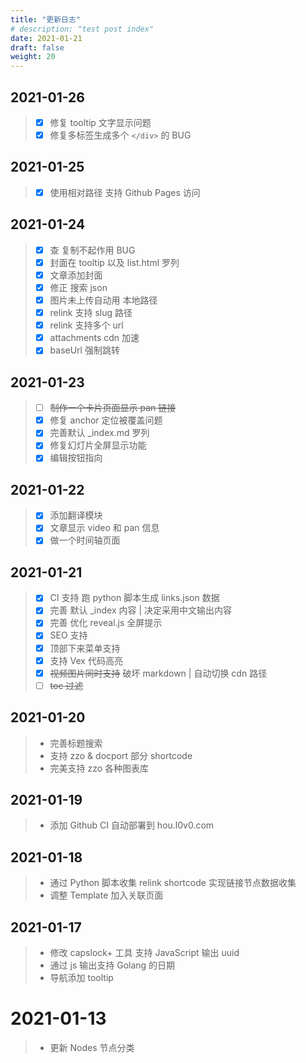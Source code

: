 ```yaml
---
title: "更新日志"
# description: "test post index"
date: 2021-01-21
draft: false
weight: 20
---
```


## 2021-01-26

> - [x] 修复 tooltip 文字显示问题
> - [x] 修复多标签生成多个 `</div>` 的 BUG

## 2021-01-25

> - [x] 使用相对路径 支持 Github Pages 访问
## 2021-01-24

> - [x] 查 复制不起作用 BUG 
> - [x] 封面在 tooltip 以及 list.html 罗列
> - [x] 文章添加封面
> - [x] 修正 搜索 json
> - [x] 图片未上传自动用 本地路径
> - [x] relink 支持 slug 路径
> - [x] relink 支持多个 url
> - [x] attachments cdn 加速
> - [x] baseUrl 强制跳转

## 2021-01-23

> - [ ] ~~制作一个卡片页面显示 pan 链接~~
> - [X] 修复 anchor 定位被覆盖问题
> - [X] 完善默认 _index.md 罗列
> - [x] 修复幻灯片全屏显示功能
> - [x] 编辑按钮指向

## 2021-01-22

> - [x] 添加翻译模块
> - [x] 文章显示 video 和 pan 信息
> - [x] 做一个时间轴页面


## 2021-01-21

> - [x] CI 支持 跑 python 脚本生成 links.json 数据
> - [x] 完善 默认 _index 内容 | 决定采用中文输出内容
> - [x] 完善 优化 reveal.js 全屏提示
> - [x] SEO 支持
> - [x] 顶部下来菜单支持
> - [x] 支持 Vex 代码高亮
> - [x] ~~视频图片同时支持~~ 破坏 markdown | 自动切换 cdn 路径
> - [ ] ~~toc 过滤~~

## 2021-01-20

> + 完善标题搜索
> + 支持 zzo & docport 部分 shortcode
> + 完美支持 zzo 各种图表库

## 2021-01-19

> + 添加 Github CI 自动部署到 hou.l0v0.com 

## 2021-01-18

> + 通过 Python 脚本收集 relink shortcode 实现链接节点数据收集
> + 调整 Template 加入关联页面

## 2021-01-17

> + 修改 capslock+ 工具 支持 JavaScript 输出 uuid
> + 通过 js 输出支持 Golang 的日期
> + 导航添加 tooltip

# 2021-01-13

> + 更新 Nodes 节点分类

